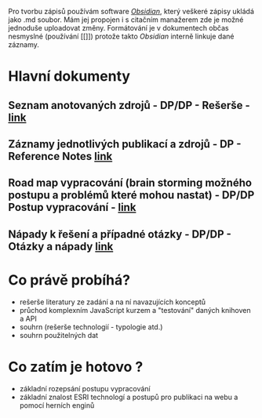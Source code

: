 Pro tvorbu zápisů používám software [_Obsidian_](https://github.com/obsidianmd/obsidian-releases.git), který veškeré zápisy ukládá jako .md soubor. Mám jej propojen i s citačním manažerem zde je možné jednoduše uploadovat změny. Formátování je v dokumentech občas nesmyslné (používání [[]]) protože takto _Obsidian_ interně linkuje dané záznamy.

# Hlavní dokumenty


## **Seznam anotovaných zdrojů** - DP/DP - Rešerše - [link](https://github.com/jendahorak/dp-notes/blob/1dd5bf5efe3c2dd906339b6676446749e0996a2b/%E2%9A%A1DP/%E2%9A%A1%20DP%20-%20Re%C5%A1er%C5%A1e.md)


## **Záznamy jednotlivých publikací a zdrojů** - DP - Reference Notes [link](https://github.com/jendahorak/dp-notes/tree/main/%E2%9A%A1DP%20-%20Reference%20notes)


## **Road map vypracování (brain storming možného postupu a problémů které mohou nastat)** - DP/DP Postup vypracování - [link](https://github.com/jendahorak/dp-notes/blob/9f17aed4daa6ae1bcf2f5d1c1f84e2ce65260797/%E2%9A%A1DP/%E2%9A%A1%20DP%20Postup%20vypracov%C3%A1n%C3%AD.md)


## **Nápady k řešení a případné otázky** - DP/DP - Otázky a nápady [link](https://github.com/jendahorak/dp-notes/blob/9f17aed4daa6ae1bcf2f5d1c1f84e2ce65260797/%E2%9A%A1DP/%E2%9A%A1DP%20-%20Ot%C3%A1zky%20a%20n%C3%A1pady.md)

# Co právě probíhá?
- rešerše literatury ze zadání a na ní navazujících konceptů
- průchod komplexním JavaScript kurzem a "testování" daných knihoven a API
- souhrn (rešerše technologií - typologie atd.)
- souhrn použitelných dat

# Co zatím je hotovo ?
- základní rozepsání postupu vypracování
- základní znalost ESRI technologí a postupů pro publikaci na webu a pomocí herních enginů
